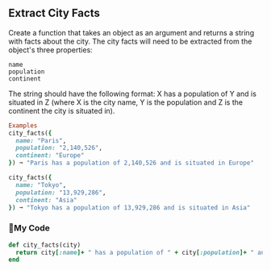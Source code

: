 ## Extract City Facts
Create a function that takes an object as an argument and returns a string with facts about the city. The city facts will need to be extracted from the object's three properties:
```
name
population
continent
```
The string should have the following format: X has a population of Y and is situated in Z (where X is the city name, Y is the population and Z is the continent the city is situated in).
```ruby
Examples
city_facts({
  name: "Paris",
  population: "2,140,526",
  continent: "Europe"
}) ➞ "Paris has a population of 2,140,526 and is situated in Europe"

city_facts({
  name: "Tokyo",
  population: "13,929,286",
  continent: "Asia"
}) ➞ "Tokyo has a population of 13,929,286 and is situated in Asia"
```
### :horse_racing:My Code
```ruby
def city_facts(city)
  return city[:name]+ " has a population of " + city[:population]+ " and is situated in " + city[:continent]
end
```
